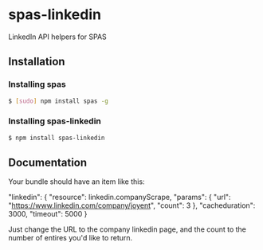 # spas-linkedin
LinkedIn API helpers for SPAS

## Installation

### Installing spas
``` bash
$ [sudo] npm install spas -g
```

### Installing spas-linkedin
``` bash
$ npm install spas-linkedin
```

## Documentation
Your bundle should have an item like this:

"linkedin": {
  "resource": linkedin.companyScrape,
  "params": {
    "url": "https://www.linkedin.com/company/joyent",
    "count": 3
  },
  "cacheduration": 3000,
  "timeout": 5000
}

Just change the URL to the company linkedin page, and the count to the number of entires you'd like to return.
